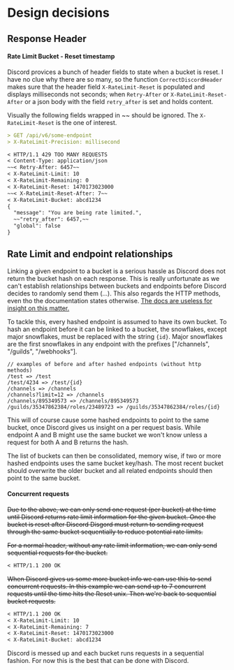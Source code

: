 # Design decisions

## Response Header

#### Rate Limit Bucket - Reset timestamp
Discord provices a bunch of header fields to state when a bucket is reset. I have no clue why there are so many, so the function `CorrectDiscordHeader` makes sure that the header field `X-RateLimit-Reset` is populated and displays milliseconds not seconds; when `Retry-After` or `X-RateLimit-Reset-After` or a json body with the field `retry_after` is set and holds content.

Visually the following fields wrapped in ~~ should be ignored. The `X-RateLimit-Reset` is the one of interest.
```markdown
> GET /api/v6/some-endpoint
> X-RateLimit-Precision: millisecond

< HTTP/1.1 429 TOO MANY REQUESTS
< Content-Type: application/json
~~< Retry-After: 6457~~
< X-RateLimit-Limit: 10
< X-RateLimit-Remaining: 0
< X-RateLimit-Reset: 1470173023000
~~< X-RateLimit-Reset-After: 7~~
< X-RateLimit-Bucket: abcd1234
{
  "message": "You are being rate limited.",
  ~~"retry_after": 6457,~~
  "global": false
}
```

## Rate Limit and endpoint relationships
Linking a given endpoint to a bucket is a serious hassle as Discord does not return the bucket hash on each response. This is really unfortunate as we can't establish relationships between buckets and endpoints before Discord decides to randomly send them (...). This also regards the HTTP methods, even tho the documentation states otherwise. [The docs are useless for insight on this matter.](https://github.com/discordapp/discord-api-docs/issues/1135)

To tackle this, every hashed endpoint is assumed to have its own bucket. To hash an endpoint before it can be linked to a bucket, the snowflakes, except major snowflakes, must be replaced with the string `{id}`.  Major snowflakes are the first snowflakes in any endpoint with the prefixes ["/channels", "/guilds", "/webhooks"].

```
// examples of before and after hashed endpoints (without http methods)
/test => /test
/test/4234 => /test/{id}
/channels => /channels
/channels?limit=12 => /channels
/channels/895349573 => /channels/895349573
/guilds/35347862384/roles/23489723 => /guilds/35347862384/roles/{id}
```

This will of course cause some hashed endpoints to point to the same bucket, once Discord gives us insight on a per request basis. While endpoint A and B might use the same bucket we won't know unless a request for both A and B returns the hash.

The list of buckets can then be consolidated, memory wise, if two or more hashed endpoints uses the same bucket key/hash. The most recent bucket should overwrite the older bucket and all related endpoints should then point to the same bucket.

#### Concurrent requests
~~Due to the above, we can only send one request (per bucket) at the time until Discord returns rate limit information for the given bucket. Once the bucket is reset after Discord Disgord must return to sending request through the same bucket sequentially to reduce potential rate limits.~~

~~For a normal header, without any rate limit information, we can only send sequential requests for the bucket.~~
```markdown
< HTTP/1.1 200 OK
```

~~When Discord gives us some more bucket info we can use this to send concurrent requests. In this example we can send up to 7 concurrent requests until the time hits the Reset unix. Then we're back to sequential bucket requests.~~
```markdown
< HTTP/1.1 200 OK
< X-RateLimit-Limit: 10
< X-RateLimit-Remaining: 7
< X-RateLimit-Reset: 1470173023000
< X-RateLimit-Bucket: abcd1234
```

Discord is messed up and each bucket runs requests in a sequential fashion. For now this is the best that can be done with Discord.
